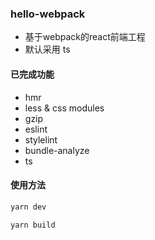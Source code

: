 ### hello-webpack

- 基于webpack的react前端工程
- 默认采用 ts

#### 已完成功能

- hmr
- less & css modules
- gzip
- eslint
- stylelint
- bundle-analyze
- ts

#### 使用方法
```bash
yarn dev

yarn build
```
